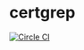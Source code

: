 # certgrep

[![Circle CI](https://circleci.com/gh/kung-foo/certgrep/tree/develop.svg?style=svg)](https://circleci.com/gh/kung-foo/certgrep/tree/develop)
